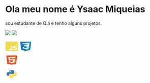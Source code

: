 # Ola meu nome é Ysaac Miqueias
sou estudante de Q.a e tenho alguns projetos.




<img height="160em" src="https://github-readme-stats.vercel.app/api/top-langs/?username=Liberatotop1&layout=compact&langs_count=7&theme=github_drakula"/>



<img height="160em" src="https://github-readme-stats.vercel.app/api?username=Liberatotop1&show_icons=true&theme=transparent"/>




<div style="display: inline_block"><br>
  <img align="center" alt="Js" height="30" width="40" src="https://raw.githubusercontent.com/devicons/devicon/master/icons/javascript/javascript-plain.svg">


  <img align="center" alt="Rafa-CSS" height="30" width="40" src="https://raw.githubusercontent.com/devicons/devicon/master/icons/css3/css3-original.svg">

  <img align="center" alt="HTML" 
    height="30" width="40" 
src="https://raw.githubusercontent.com/devicons/devicon/master/icons/html5/html5-original.svg">

<img align="center" alt="Python" height="30" width="40" src="https://raw.githubusercontent.com/devicons/devicon/master/icons/python/python-original.svg">

